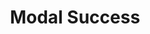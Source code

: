 ---
title: Modal Success
category: Application
paid: true
isActive: true
ltr: {"vue":{"vueCss":[],"vueTail":[]},"react":{"jsxTail":[{"code":"import { useState } from \"react\"\n\nexport default () => {\n\n    const [state, setState] = useState(true)\n\n    return (\n        state ? (\n            <div className=\"fixed inset-0 z-10 overflow-y-auto\">\n                <div className=\"fixed inset-0 w-full h-full bg-black opacity-40\" onClick={() => setState(false)}></div>\n                <div className=\"flex items-center min-h-screen px-4 py-8\">\n                    <div className=\"relative w-full max-w-lg p-4 mx-auto bg-white rounded-md shadow-lg\">\n                        <div className=\"py-3 sm:flex\">\n                            <div className=\"flex items-center justify-center flex-none w-12 h-12 mx-auto bg-green-100 rounded-full\">\n                                <svg xmlns=\"http://www.w3.org/2000/svg\" fill=\"none\" viewBox=\"0 0 24 24\" strokeWidth={1.5} stroke=\"currentColor\" className=\"w-6 h-6 text-green-600\">\n                                    <path strokeLinecap=\"round\" strokeLinejoin=\"round\" d=\"M4.5 12.75l6 6 9-13.5\" />\n                                </svg>\n                            </div>\n                            <div className=\"mt-2 text-center sm:ml-4 sm:text-left\">\n                                <h4 className=\"text-lg font-medium text-gray-800\">\n                                    Successfully accepted!\n                                </h4>\n                                <p className=\"mt-2 text-[15px] leading-relaxed text-gray-500\">\n                                    Lorem ipsum dolor sit amet, consectetur adipiscing elit, sed do eiusmod tempor incididunt ut labore et dolore magna aliqua.\n                                </p>\n                                <div className=\"items-center gap-2 mt-3 sm:flex\">\n                                    <button className=\"w-full mt-2 p-2.5 flex-1 text-white bg-indigo-600 rounded-md outline-none ring-offset-2 ring-indigo-600 focus:ring-2\"\n                                        onClick={() => setState(false)}\n                                    >\n                                        Dashboard\n                                    </button>\n                                    <button className=\"w-full mt-2 p-2.5 flex-1 text-gray-800 rounded-md outline-none border ring-offset-2 ring-indigo-600 focus:ring-2\"\n                                        onClick={() => setState(false)}\n                                    >\n                                        Undo\n                                    </button>\n                                </div>\n                            </div>\n                        </div>\n                    </div>\n                </div>\n            </div>\n        ) : ''\n    )\n}","label":"App.jsx"}],"jsxCss":[]},"preview":"function App() {\n  const [state, setState] = React.useState(true);\n  React.useEffect(() => {\n    if (!state) setTimeout(() => setState(true), 1200);\n  }, [state]);\n  return /*#__PURE__*/React.createElement(\"div\", {\n    style: {\n      height: '550px'\n    }\n  }, state ? /*#__PURE__*/React.createElement(\"div\", {\n    className: \"fixed inset-0 z-10 overflow-y-auto\"\n  }, /*#__PURE__*/React.createElement(\"div\", {\n    className: \"fixed inset-0 w-full h-full bg-black opacity-40\",\n    onClick: () => setState(false)\n  }), /*#__PURE__*/React.createElement(\"div\", {\n    className: \"flex items-center min-h-screen px-4 py-8\"\n  }, /*#__PURE__*/React.createElement(\"div\", {\n    className: \"relative w-full max-w-lg p-4 mx-auto bg-white rounded-md shadow-lg\"\n  }, /*#__PURE__*/React.createElement(\"div\", {\n    className: \"py-3 sm:flex\"\n  }, /*#__PURE__*/React.createElement(\"div\", {\n    className: \"flex items-center justify-center flex-none w-12 h-12 mx-auto bg-green-100 rounded-full\"\n  }, /*#__PURE__*/React.createElement(\"svg\", {\n    xmlns: \"http://www.w3.org/2000/svg\",\n    fill: \"none\",\n    viewBox: \"0 0 24 24\",\n    strokeWidth: 1.5,\n    stroke: \"currentColor\",\n    className: \"w-6 h-6 text-green-600\"\n  }, /*#__PURE__*/React.createElement(\"path\", {\n    strokeLinecap: \"round\",\n    strokeLinejoin: \"round\",\n    d: \"M4.5 12.75l6 6 9-13.5\"\n  }))), /*#__PURE__*/React.createElement(\"div\", {\n    className: \"mt-2 text-center sm:ml-4 sm:text-left\"\n  }, /*#__PURE__*/React.createElement(\"h4\", {\n    className: \"text-lg font-medium text-gray-800\"\n  }, \"Successfully accepted!\"), /*#__PURE__*/React.createElement(\"p\", {\n    className: \"mt-2 text-[15px] leading-relaxed text-gray-500\"\n  }, \"Lorem ipsum dolor sit amet, consectetur adipiscing elit, sed do eiusmod tempor incididunt ut labore et dolore magna aliqua.\"), /*#__PURE__*/React.createElement(\"div\", {\n    className: \"items-center gap-2 mt-3 sm:flex\"\n  }, /*#__PURE__*/React.createElement(\"button\", {\n    className: \"w-full mt-2 p-2.5 flex-1 text-white bg-indigo-600 rounded-md outline-none ring-offset-2 ring-indigo-600 focus:ring-2\",\n    onClick: () => setState(false)\n  }, \"Dashboard\"), /*#__PURE__*/React.createElement(\"button\", {\n    className: \"w-full mt-2 p-2.5 flex-1 text-gray-800 rounded-md outline-none border ring-offset-2 ring-indigo-600 focus:ring-2\",\n    onClick: () => setState(false)\n  }, \"Undo\"))))))) : '');\n}"}
rtl: {"vue":{"vueCss":[],"vueTail":[]},"preview":"function App() {\n  const [state, setState] = React.useState(true);\n  React.useEffect(() => {\n    if (!state) setTimeout(() => setState(true), 1200);\n  }, [state]);\n  return /*#__PURE__*/React.createElement(\"div\", {\n    style: {\n      height: '550px'\n    }\n  }, state ? /*#__PURE__*/React.createElement(\"div\", {\n    className: \"fixed inset-0 z-10 overflow-y-auto\"\n  }, /*#__PURE__*/React.createElement(\"div\", {\n    className: \"fixed inset-0 w-full h-full bg-black opacity-40\",\n    onClick: () => setState(false)\n  }), /*#__PURE__*/React.createElement(\"div\", {\n    className: \"flex items-center min-h-screen px-4 py-8\"\n  }, /*#__PURE__*/React.createElement(\"div\", {\n    className: \"relative w-full max-w-lg p-4 mx-auto bg-white rounded-md shadow-lg\"\n  }, /*#__PURE__*/React.createElement(\"div\", {\n    className: \"py-3 sm:flex\"\n  }, /*#__PURE__*/React.createElement(\"div\", {\n    className: \"flex items-center justify-center flex-none w-12 h-12 mx-auto bg-green-100 rounded-full\"\n  }, /*#__PURE__*/React.createElement(\"svg\", {\n    xmlns: \"http://www.w3.org/2000/svg\",\n    fill: \"none\",\n    viewBox: \"0 0 24 24\",\n    strokeWidth: 1.5,\n    stroke: \"currentColor\",\n    className: \"w-6 h-6 text-green-600\"\n  }, /*#__PURE__*/React.createElement(\"path\", {\n    strokeLinecap: \"round\",\n    strokeLinejoin: \"round\",\n    d: \"M4.5 12.75l6 6 9-13.5\"\n  }))), /*#__PURE__*/React.createElement(\"div\", {\n    className: \"mt-2 text-center sm:mr-4 sm:text-right\"\n  }, /*#__PURE__*/React.createElement(\"h4\", {\n    className: \"text-lg font-medium text-gray-800\"\n  }, \"\\u062A\\u0645 \\u0627\\u0644\\u0642\\u0628\\u0648\\u0644 \\u0628\\u0646\\u062C\\u0627\\u062D!\"), /*#__PURE__*/React.createElement(\"p\", {\n    className: \"mt-2 text-[15px] leading-relaxed text-gray-500\"\n  }, \"\\u0645\\u0646 \\u0627\\u0644\\u0645\\u0647\\u0645 \\u0627\\u0644\\u0627\\u0639\\u062A\\u0646\\u0627\\u0621 \\u0628\\u0627\\u0644\\u0645\\u0631\\u064A\\u0636 \\u060C \\u0639\\u0644\\u0649 \\u0623\\u0646 \\u064A\\u062A\\u0627\\u0628\\u0639\\u0647 \\u0627\\u0644\\u0637\\u0628\\u064A\\u0628 \\u060C \\u0648\\u0644\\u0643\\u0646\\u0647 \\u0648\\u0642\\u062A \\u0627\\u0644\\u0623\\u0644\\u0645 \\u0648\\u0627\\u0644\\u0645\\u0639\\u0627\\u0646\\u0627\\u0629 \\u0627\\u0644\\u0634\\u062F\\u064A\\u062F\\u0629.\"), /*#__PURE__*/React.createElement(\"div\", {\n    className: \"items-center gap-2 mt-3 sm:flex\"\n  }, /*#__PURE__*/React.createElement(\"button\", {\n    className: \"w-full mt-2 p-2.5 flex-1 text-white bg-indigo-600 rounded-md outline-none ring-offset-2 ring-indigo-600 focus:ring-2\",\n    onClick: () => setState(false)\n  }, \"\\u0644\\u0648\\u062D\\u0629 \\u0627\\u0644\\u062A\\u062D\\u0643\\u0645\"), /*#__PURE__*/React.createElement(\"button\", {\n    className: \"w-full mt-2 p-2.5 flex-1 text-gray-800 rounded-md outline-none border ring-offset-2 ring-indigo-600 focus:ring-2\",\n    onClick: () => setState(false)\n  }, \"\\u0625\\u0644\\u063A\\u0627\\u0621\"))))))) : '');\n}","react":{"jsxCss":[],"jsxTail":[{"code":"import { useState } from \"react\"\n\nexport default () => {\n\n    const [state, setState] = useState(true)\n\n    return (\n        state ? (\n            <div className=\"fixed inset-0 z-10 overflow-y-auto\">\n                <div className=\"fixed inset-0 w-full h-full bg-black opacity-40\" onClick={() => setState(false)}></div>\n                <div className=\"flex items-center min-h-screen px-4 py-8\">\n                    <div className=\"relative w-full max-w-lg p-4 mx-auto bg-white rounded-md shadow-lg\">\n                        <div className=\"py-3 sm:flex\">\n                            <div className=\"flex items-center justify-center flex-none w-12 h-12 mx-auto bg-green-100 rounded-full\">\n                                <svg xmlns=\"http://www.w3.org/2000/svg\" fill=\"none\" viewBox=\"0 0 24 24\" strokeWidth={1.5} stroke=\"currentColor\" className=\"w-6 h-6 text-green-600\">\n                                    <path strokeLinecap=\"round\" strokeLinejoin=\"round\" d=\"M4.5 12.75l6 6 9-13.5\" />\n                                </svg>\n                            </div>\n                            <div className=\"mt-2 text-center sm:mr-4 sm:text-right\">\n                                <h4 className=\"text-lg font-medium text-gray-800\">\n                                    تم القبول بنجاح!\n                                </h4>\n                                <p className=\"mt-2 text-[15px] leading-relaxed text-gray-500\">\n                                    من المهم الاعتناء بالمريض ، على أن يتابعه الطبيب ، ولكنه وقت الألم والمعاناة الشديدة.\n                                </p>\n                                <div className=\"items-center gap-2 mt-3 sm:flex\">\n                                    <button className=\"w-full mt-2 p-2.5 flex-1 text-white bg-indigo-600 rounded-md outline-none ring-offset-2 ring-indigo-600 focus:ring-2\"\n                                        onClick={() => setState(false)}\n                                    >\n                                        لوحة التحكم\n                                    </button>\n                                    <button className=\"w-full mt-2 p-2.5 flex-1 text-gray-800 rounded-md outline-none border ring-offset-2 ring-indigo-600 focus:ring-2\"\n                                        onClick={() => setState(false)}\n                                    >\n                                        إلغاء\n                                    </button>\n                                </div>\n                            </div>\n                        </div>\n                    </div>\n                </div>\n            </div>\n        ) : ''\n    )\n}","label":"App.jsx"}]}}
slug: /modals
id: 5061cd43-b59c-4f69-b522-98ff2caac06e
created_at: 1668382418996
---